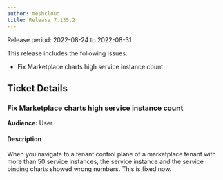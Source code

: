 ```yaml
---
author: meshcloud
title: Release 7.135.2
---
```


Release period: 2022-08-24 to 2022-08-31

This release includes the following issues:
* Fix Marketplace charts high service instance count
<!--truncate-->

## Ticket Details
### Fix Marketplace charts high service instance count
**Audience:** User


#### Description
When you navigate to a tenant control plane of a marketplace tenant with more than 50 service instances, the service instance and the service binding charts showed wrong numbers. This is fixed now.

